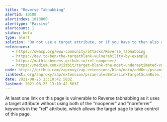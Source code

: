 ```yaml
---
title: "Reverse Tabnabbing"
alertid: 10108
alertindex: 1010800
alerttype: "Passive"
alertcount: 1
status: beta
type: alert
solution: "Do not use a target attribute, or if you have to then also add the attribute: rel='noopener noreferrer'."
references:
   - https://owasp.org/www-community/attacks/Reverse_Tabnabbing
   - https://dev.to/ben/the-targetblank-vulnerability-by-example
   - https://mathiasbynens.github.io/rel-noopener/
   - https://medium.com/@jitbit/target-blank-the-most-underestimated-vulnerability-ever-96e328301f4c
code: https://github.com/zaproxy/zap-extensions/blob/main/addOns/pscanrulesBeta/src/main/java/org/zaproxy/zap/extension/pscanrulesBeta/LinkTargetScanRule.java
linktext: org/zaproxy/zap/extension/pscanrulesBeta/LinkTargetScanRule.java
date: 2021-08-25 13:10:42.503Z
lastmod: 2021-08-25 13:10:42.503Z
---
```

At least one link on this page is vulnerable to Reverse tabnabbing as it uses a target attribute without using both of the "noopener" and "noreferrer" keywords in the "rel" attribute, which allows the target page to take control of this page.
